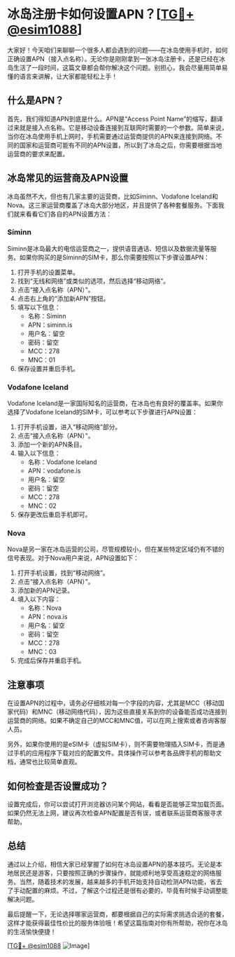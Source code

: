 # 冰岛注册卡如何设置APN？[[TG💪+ @esim1088](https://t.me/s/esim1088)]

大家好！今天咱们来聊聊一个很多人都会遇到的问题——在冰岛使用手机时，如何正确设置APN（接入点名称）。无论你是刚刚拿到一张冰岛注册卡，还是已经在冰岛生活了一段时间，这篇文章都会帮你解决这个问题。别担心，我会尽量用简单易懂的语言来讲解，让大家都能轻松上手！

## 什么是APN？

首先，我们得知道APN到底是什么。APN是“Access Point Name”的缩写，翻译过来就是接入点名称。它是移动设备连接到互联网时需要的一个参数。简单来说，当你在冰岛使用手机上网时，手机需要通过运营商提供的APN来连接到网络。不同的国家和运营商可能有不同的APN设置，所以到了冰岛之后，你需要根据当地运营商的要求来配置。

## 冰岛常见的运营商及APN设置

冰岛虽然不大，但也有几家主要的运营商，比如Síminn、Vodafone Iceland和Nova。这三家运营商覆盖了冰岛大部分地区，并且提供了各种套餐服务。下面我们就来看看它们各自的APN设置方法：

### Síminn

Síminn是冰岛最大的电信运营商之一，提供语音通话、短信以及数据流量等服务。如果你购买的是Síminn的SIM卡，那么你需要按照以下步骤设置APN：

1. 打开手机的设置菜单。
2. 找到“无线和网络”或类似的选项，然后选择“移动网络”。
3. 点击“接入点名称（APN）”。
4. 点击右上角的“添加新APN”按钮。
5. 填写以下信息：
   - 名称：Síminn
   - APN：siminn.is
   - 用户名：留空
   - 密码：留空
   - MCC：278
   - MNC：01
6. 保存设置并重启手机。

### Vodafone Iceland

Vodafone Iceland是一家国际知名的运营商，在冰岛也有良好的覆盖率。如果你选择了Vodafone Iceland的SIM卡，可以参考以下步骤进行APN设置：

1. 打开手机设置，进入“移动网络”部分。
2. 点击“接入点名称（APN）”。
3. 添加一个新的APN条目。
4. 输入以下信息：
   - 名称：Vodafone Iceland
   - APN：vodafone.is
   - 用户名：留空
   - 密码：留空
   - MCC：278
   - MNC：02
5. 保存更改后重启手机即可。

### Nova

Nova是另一家在冰岛运营的公司，尽管规模较小，但在某些特定区域仍有不错的信号表现。对于Nova用户来说，APN设置如下：

1. 打开手机设置，找到“移动网络”。
2. 点击“接入点名称（APN）”。
3. 添加新的APN记录。
4. 填入以下内容：
   - 名称：Nova
   - APN：nova.is
   - 用户名：留空
   - 密码：留空
   - MCC：278
   - MNC：03
5. 完成后保存并重启手机。

## 注意事项

在设置APN的过程中，请务必仔细核对每一个字段的内容，尤其是MCC（移动国家代码）和MNC（移动网络代码），因为这些直接关系到你的设备能否成功连接到运营商的网络。如果不确定自己的MCC和MNC值，可以在网上搜索或者咨询客服人员。

另外，如果你使用的是eSIM卡（虚拟SIM卡），则不需要物理插入SIM卡，而是通过手机的应用程序下载对应的配置文件。具体操作可以参考各品牌手机的帮助文档，通常也比较简单直观。

## 如何检查是否设置成功？

设置完成后，你可以尝试打开浏览器访问某个网站，看看是否能够正常加载页面。如果仍然无法上网，建议再次检查APN配置是否有误，或者联系运营商客服寻求帮助。

## 总结

通过以上介绍，相信大家已经掌握了如何在冰岛设置APN的基本技巧。无论是本地居民还是游客，只要按照正确的步骤操作，就能顺利地享受高速稳定的网络服务。当然，随着技术的发展，越来越多的手机开始支持自动检测APN功能，省去了手动配置的麻烦。不过，了解这个过程还是很有必要的，毕竟有时候手动调整能解决问题。

最后提醒一下，无论选择哪家运营商，都要根据自己的实际需求挑选合适的套餐，这样才能获得最佳性价比的服务体验哦！希望这篇指南对你有所帮助，祝你在冰岛的生活愉快便捷！

[[TG💪+ @esim1088](https://t.me/s/esim1088) ![Image](https://i.postimg.cc/4NQfJmqS/Snipaste-2025-05-13-00-14-12.png)]